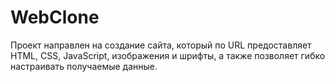 # WebClone
Проект направлен на создание сайта, который по URL предоставляет HTML, CSS, JavaScript, изображения и шрифты, а также позволяет гибко настраивать получаемые данные.

<!-- TODO: Надо сделать хорошее README, добавить shield и другую информацию -->
<!-- TODO: Также нужно реализовать возможность взаимодействия через html веб сайт сделанный на GitHub Pages -->
<!-- TODO: Перевести на концепцию BFF -->
